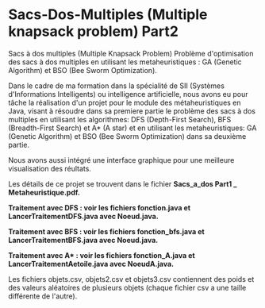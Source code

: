 # Sacs-Dos-Multiples (Multiple knapsack problem) Part2

Sacs à dos multiples (Multiple Knapsack Problem) Problème d'optimisation des sacs à dos multiples en utilisant les metaheuristiques : GA (Genetic Algorithm) et BSO (Bee Sworm Optimization).

Dans le cadre de ma formation dans la spécialité de SII (Systèmes d'Informations Intelligents) ou intelligence artificielle, nous avons eu pour tâche la réalisation d'un projet pour le module des métaheuristiques en Java, visant à résoudre dans sa premiere partie le problème des sacs à dos multiples en utilisant les algorithmes: DFS (Depth-First Search), BFS (Breadth-First Search) et A* (A star) et en utilisant les metaheuristiques: GA (Genetic Algorithm) et BSO (Bee Sworm Optimization) dans sa deuxième partie.


Nous avons aussi intégré une interface graphique pour une meilleure visualisation des réultats.


Les détails de ce projet se trouvent dans le fichier **Sacs_a_dos Part1 _ Metaheuristique.pdf.**

**Traitement avec DFS : voir les fichiers fonction.java et LancerTraitementDFS.java avec Noeud.java.**

**Traitement avec BFS : voir les fichiers fonction_bfs.java et LancerTraitementBFS.java avec Noeud.java.**

**Traitement avec A\*  : voir les fichiers fonction_A.java et LancerTraitementAetoile.java avec NoeudA.java.**

Les fichiers objets.csv, objets2.csv et objets3.csv contiennent des poids et des valeurs aléatoires de plusieurs objets (chaque fichier csv a une taille différente de l'autre).

